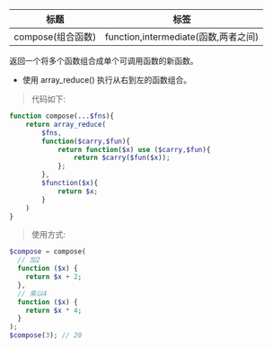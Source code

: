 | 标题              | 标签                                 |
| ----------------- | ------------------------------------ |
| compose(组合函数) | function,intermediate(函数,两者之间) |

返回一个将多个函数组合成单个可调用函数的新函数。

- 使用 array_reduce() 执行从右到左的函数组合。

> 代码如下:

```php
function compose(...$fns){
    return array_reduce(
        $fns,
        function($carry,$fun){
            return function($x) use ($carry,$fun){
                return $carry($fun($x));
            };
        },
        $function($x){
            return $x;
        }
    )
}
```

> 使用方式:

```php
$compose = compose(
  // 加2
  function ($x) {
    return $x + 2;
  },
  // 乘以4
  function ($x) {
    return $x * 4;
  }
);
$compose(3); // 20
```
